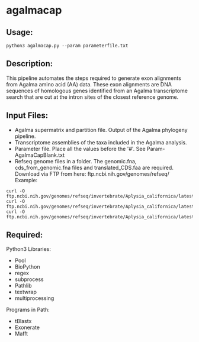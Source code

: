 # agalmacap


## Usage:
```
python3 agalmacap.py --param parameterfile.txt
```

## Description:
This pipeline automates the steps required to generate exon alignments from Agalma amino acid (AA) data. These exon alignments are DNA sequences of homologous genes identified from an Agalma transcriptome search that are cut at the intron sites of the closest reference genome. 



## Input Files:

+ Agalma supermatrix and partition file. Output of the Agalma phylogeny pipeline.
+ Transcriptome assemblies of the taxa included in the Agalma analysis.
+ Parameter file. Place all the values before the '#'. See Param-AgalmaCapBlank.txt 
+ Refseq genome files in a folder. The genomic.fna, cds_from_genomic.fna files and translated_CDS.faa are required. Download via FTP from here: ftp.ncbi.nih.gov/genomes/refseq/ Example:
```
curl -O ftp.ncbi.nih.gov/genomes/refseq/invertebrate/Aplysia_californica/latest_assembly_versions/GCF_000002075.1_AplCal3.0/GCF_000002075.1_AplCal3.0_cds_from_genomic.fna.gz
curl -O ftp.ncbi.nih.gov/genomes/refseq/invertebrate/Aplysia_californica/latest_assembly_versions/GCF_000002075.1_AplCal3.0/GCF_000002075.1_AplCal3.0_genomic.fna.gz
curl -O ftp.ncbi.nih.gov/genomes/refseq/invertebrate/Aplysia_californica/latest_assembly_versions/GCF_000002075.1_AplCal3.0/GCF_000002075.1_AplCal3.0_translated_cds.faa.gz
```

## Required:
Python3 Libraries:
+ Pool
+ BioPython
+ regex
+ subprocess
+ Pathlib
+ textwrap
+ multiprocessing

Programs in Path:
+ tBlastx
+ Exonerate
+ Mafft
